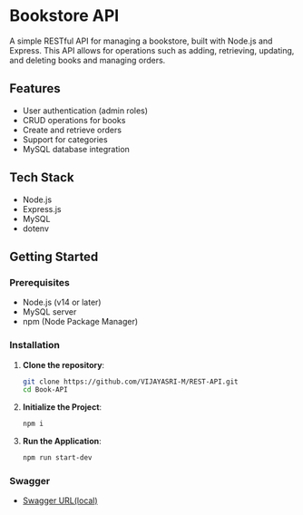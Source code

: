 # Bookstore API

A simple RESTful API for managing a bookstore, built with Node.js and Express. This API allows for operations such as adding, retrieving, updating, and deleting books and managing orders.

## Features

- User authentication (admin roles)
- CRUD operations for books
- Create and retrieve orders
- Support for categories
- MySQL database integration

## Tech Stack

- Node.js
- Express.js
- MySQL
- dotenv

## Getting Started

### Prerequisites

- Node.js (v14 or later)
- MySQL server
- npm (Node Package Manager)

### Installation

1. **Clone the repository**:

   ```bash
   git clone https://github.com/VIJAYASRI-M/REST-API.git
   cd Book-API
2. **Initialize the Project**:
   ```bash
   npm i
3. **Run the Application**:
   ```bash
   npm run start-dev

### Swagger
- [Swagger URL(local)](http://localhost:{PORT}/api-docs)


